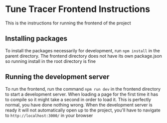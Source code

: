 # Tune Tracer Frontend Instructions

This is the instructions for running the frontend of the project

## Installing packages
To install the packages necessarily for development, run `npm install` in the parent directory. The frontend directory does not have its own package.json so running install in the root directory is fine
## Running the development server
To run the frontend, run the command `npm run dev` in the frontend directory to start a development server. When loading a page for the first time it has to compile so it might take a second in order to load it. This is perfectly normal, you have done nothing wrong.
When the development server is ready it will not automatically open up to the project, you'll have to navigate to `http://localhost:3000/` in your browser